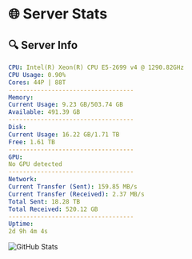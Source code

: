# 🌐 Server Stats
## 🔍 Server Info
```yaml
CPU: Intel(R) Xeon(R) CPU E5-2699 v4 @ 1290.82GHz
CPU Usage: 0.90%
Cores: 44P | 88T
-----------------------------------
Memory:
Current Usage: 9.23 GB/503.74 GB
Available: 491.39 GB
-----------------------------------
Disk:
Current Usage: 16.22 GB/1.71 TB
Free: 1.61 TB
-----------------------------------
GPU:
No GPU detected
-----------------------------------
Network:
Current Transfer (Sent): 159.85 MB/s
Current Transfer (Received): 2.37 MB/s
Total Sent: 18.28 TB
Total Received: 520.12 GB
-----------------------------------
Uptime:
2d 9h 4m 4s
```
![GitHub Stats](https://img.shields.io/badge/Updated-2025-02-10_07:47:22-blue)